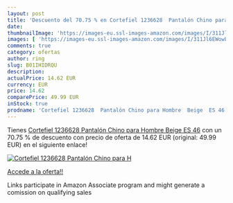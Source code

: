 ```yaml
---
layout: post
title: 'Descuento del 70.75 % en Cortefiel 1236628  Pantalón Chino para H'
date: 
thumbnailImage: 'https://images-eu.ssl-images-amazon.com/images/I/311Jl6EWowL._SL200_.jpg'
images: [ 'https://images-eu.ssl-images-amazon.com/images/I/311Jl6EWowL._SL200_.jpg' ]
comments: true
category: ofertas
author: ring
slug: B01IHIDRQU
description:
actualPrice: 14.62 EUR
currency: EUR
price: 14.62
comparePrice: 49.99 EUR
inStock: true
prodname: 'Cortefiel 1236628  Pantalón Chino para Hombre  Beige  ES 46'
---
```


Tienes [Cortefiel 1236628  Pantalón Chino para Hombre  Beige  ES 46](https://www.amazon.es/dp/B01IHIDRQU/?tag=tolees-21) con un 70.75 % de descuento con precio de oferta de 14.62 EUR (original: 49.99 EUR) en el siguiente enlace!

[![Cortefiel 1236628  Pantalón Chino para H](https://images-eu.ssl-images-amazon.com/images/I/311Jl6EWowL._SL200_.jpg)](https://www.amazon.es/dp/B01IHIDRQU/?tag=tolees-21)

[Accede a la oferta!!](https://www.amazon.es/dp/B01IHIDRQU/?tag=tolees-21)

Links participate in Amazon Associate program and might generate a comission on qualifying sales


